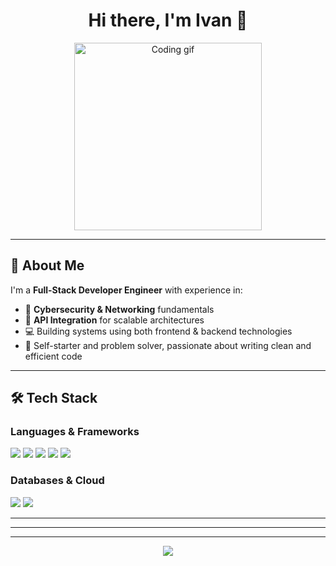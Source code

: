 <h1 align="center">Hi there, I'm Ivan 👋</h1>

<p align="center">
  <img src="https://media.giphy.com/media/qgQUggAC3Pfv687qPC/giphy.gif](https://i.pinimg.com/originals/4c/d6/ea/4cd6eaa599851725aa5a195d162fb20d.gif" width="300" alt="Coding gif">
</p>

---

## 🧠 About Me

I'm a **Full-Stack Developer Engineer** with experience in:

- 🔐 **Cybersecurity & Networking** fundamentals  
- 🧪 **API Integration** for scalable architectures  
- 💻 Building systems using both frontend & backend technologies  
- 🔧 Self-starter and problem solver, passionate about writing clean and efficient code

---

## 🛠️ Tech Stack

### Languages & Frameworks
<p>
  <img src="https://img.shields.io/badge/-Python-3776AB?logo=python&logoColor=white&style=for-the-badge" />
  <img src="https://img.shields.io/badge/-Rust-black?logo=rust&logoColor=orange&style=for-the-badge" />
  <img src="https://img.shields.io/badge/-JavaScript-F7DF1E?logo=javascript&logoColor=black&style=for-the-badge" />
  <img src="https://img.shields.io/badge/-Vue.js-4FC08D?logo=vue.js&logoColor=white&style=for-the-badge" />
  <img src="https://img.shields.io/badge/-Next.js-000000?logo=next.js&logoColor=white&style=for-the-badge" />
</p>

### Databases & Cloud
<p>
  <img src="https://img.shields.io/badge/-Firebase-FFCA28?logo=firebase&logoColor=black&style=for-the-badge" />
  <img src="https://img.shields.io/badge/-SQL-4479A1?logo=mysql&logoColor=white&style=for-the-badge" />
</p>

---




---



---

<p align="center">
  <img src="https://github-readme-stats.vercel.app/api?username=yourusername&show_icons=true&theme=tokyonight" />
</p>

